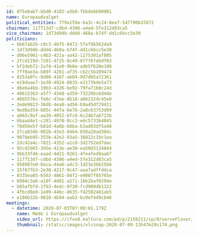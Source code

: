 ```yaml
---
id: 075e6ab7-bbd0-4182-a3b8-fbbde6b90901
name: Europaudvalget
political_entities: 779a159a-ba3c-4c24-8eaf-547790b15872
chairman: 117713d7-cdbd-4386-a4ed-5fe312d83ca5
vice_chairman: 1d73d94b-ddd4-468a-b74f-dd1c6bcc5e30
politicians:
  - bb67ab2b-c0c3-4bf5-8472-5fef9b562da9
  - 1d73d94b-ddd4-468a-b74f-dd1c6bcc5e30
  - d06e5961-c4b3-421a-aa42-1175301af805
  - 2fcd219d-7201-4f25-8c49-8f7f6febdf03
  - bf2deb72-2a74-41e0-9b6e-a4b5f620e100
  - 7ff0ae3a-b89f-42b1-af35-cb2c5b109474
  - 8253a0fc-8d80-4167-ab04-9d7d05a72361
  - e19daae7-1e38-4924-8835-e2173bde5a73
  - d6e6a4bb-19b3-4326-be92-79fa71b0c24d
  - 40615363-a5f7-43dd-a359-73220bc6d4de
  - 48b5576c-fe6c-47ee-8b18-a66232dc45e0
  - 3ede9823-36d8-4ea0-ad56-b9a45df29411
  - 9ed8a354-885c-44fa-be7b-2a8c63753d09
  - a065c9af-aa39-4052-bfc6-6c24b7a6722b
  - 6baad4e1-c281-4970-8cc2-e6c5733b4845
  - 78d58e5f-b01d-4a6b-b8ba-b3ad93df5a48
  - 27ca03db-082b-43e3-8464-830a28ad304c
  - 9078eb95-355b-42e2-93a5-36822c19c1ea
  - 2dc42a4c-7821-4352-a1c8-3d2752ed7dac
  - 92cd2903-395e-413e-ae30-ea50d3134844
  - 9bb33f46-eaad-4d21-9261-4feafed9aa67
  - 117713d7-cdbd-4386-a4ed-5fe312d83ca5
  - 950987e0-0aca-44a6-a4c3-1d23e36625b6
  - 15f67fb3-2e38-4217-9c47-aaa7adffddca
  - 0335ea05-6563-4861-84f2-e9007f05765e
  - 6904c3a6-a10f-4d81-a271-16b2baf0294e
  - b85afbfd-1f63-4edc-9730-fcd909db1322
  - 4fbcd8e8-1e89-446c-8635-f42502481ab5
  - e186b32b-9818-4b94-aab2-bc0ef449cb46
meetings:
  - datetime: 2020-07-03T07:00:01.179Z
    name: Møde i Europaudvalget
    video_url: https://cfvod.kaltura.com/pd/p/2158211/sp/0/serveFlavor/entryId/0_obzyb16k/v/2/ev/1/flavorId/0_e7mb8ev6/fileName/VOD_03-07-2020_Europaudvalget.mp4/name/a.mp4
    thumbnail: /static/images/vlcsnap-2020-07-09-13h47m29s174.png
---
```

